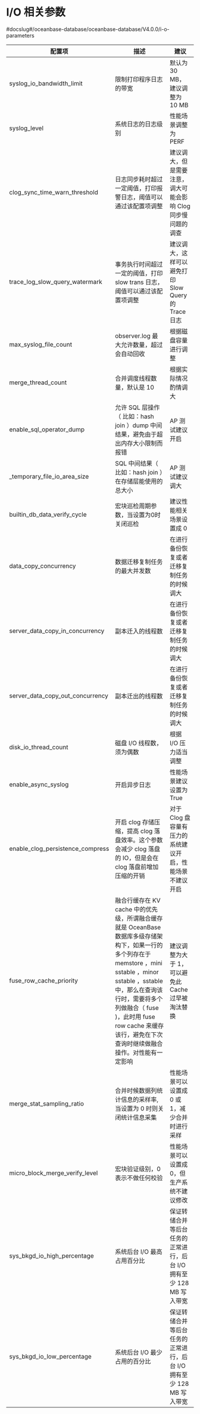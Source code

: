 I/O 相关参数 
=============================
#docslug#/oceanbase-database/oceanbase-database/V4.0.0/i-o-parameters



|               配置项                |                                                                                              描述                                                                                               |                    建议                    |
|----------------------------------|-----------------------------------------------------------------------------------------------------------------------------------------------------------------------------------------------|------------------------------------------|
| syslog_io_bandwidth_limit        | 限制打印程序日志的带宽                                                                                                                                                                                   | 默认为 30 MB，建议调整为 10 MB                    |
| syslog_level                     | 系统日志的日志级别                                                                                                                                                                                     | 性能场景调整为 PERF                             |
| clog_sync_time_warn_threshold    | 日志同步耗时超过一定阈值，打印报警日志，阈值可以通过该配置项调整                                                                                                                                                              | 建议调大，但是需要注意，调大可能会影响 Clog 同步慢问题的调查        |
| trace_log_slow_query_watermark   | 事务执行时间超过一定的阈值，打印 slow trans 日志，阈值可以通过该配置项调整                                                                                                                                                   | 建议调大，这样可以避免打印 Slow Query 的 Trace 日志      |
| max_syslog_file_count            | observer.log 最大允许数量，超过会自动回收                                                                                                                                                                   | 根据磁盘容量进行调整                               |
| merge_thread_count               | 合并调度线程数量，默认是 10                                                                                                                                                                               | 根据实际情况酌情调大                               |
| enable_sql_operator_dump         | 允许 SQL 层操作（ 比如：hash join ）dump 中间结果，避免由于超出内存大小限制而报错                                                                                                                                           | AP 测试建议开启                                |
| _temporary_file_io_area_size     | SQL 中间结果（ 比如：hash join ）在存储层能使用的总大小                                                                                                                                                           | AP 测试建议调大                                |
| builtin_db_data_verify_cycle     | 宏块巡检周期参数，当设置为0时关闭巡检                                                                                                                                                                           | 建议性能相关场景设置成 0                            |
| data_copy_concurrency            | 数据迁移复制任务的最大并发数                                                                                                                                                                                | 在进行备份恢复或者迁移复制任务的时候调大                     |
| server_data_copy_in_concurrency  | 副本迁入的线程数                                                                                                                                                                                      | 在进行备份恢复或者迁移复制任务的时候调大                     |
| server_data_copy_out_concurrency | 副本迁出的线程数                                                                                                                                                                                      | 在进行备份恢复或者迁移复制任务的时候调大                     |
| disk_io_thread_count             | 磁盘 I/O 线程数，须为偶数                                                                                                                                                                               | 根据 I/O 压力适当调整                            |
| enable_async_syslog              | 开启异步日志                                                                                                                                                                                        | 性能场景建议设置为 True                           |
| enable_clog_persistence_compress | 开启 clog 存储压缩，提高 clog 落盘效率。这个参数会减少 clog 落盘的 IO，但是会在 clog 落盘前增加压缩的开销                                                                                                                            | 对于 Clog 盘容量有压力的系统建议开启，性能场景不建议开启          |
| fuse_row_cache_priority          | 融合行缓存在 KV cache 中的优先级，所谓融合缓存就是 OceanBase 数据库多级存储架构下，如果一行的多个列存在于 memstore ，mini sstable ，minor sstable ，sstable 中，那么在查询该行时，需要将多个列做融合（ fuse )，此时用 fuse row cache 来缓存该行，避免在下次查询时继续做融合操作。对性能有一定影响 | 建议调整为大于 1，可以避免此 Cache 过早被淘汰替换            |
| merge_stat_sampling_ratio        | 合并时候数据列统计信息的采样率,当设置为 0 时则关闭统计信息采集                                                                                                                                                             | 性能场景可以设置成 0 或 1，减少合并时进行采样                |
| micro_block_merge_verify_level   | 宏块验证级别，0 表示不做任何校验                                                                                                                                                                             | 性能场景可以设置成 0，但生产系统不建议修改                   |
| sys_bkgd_io_high_percentage      | 系统后台 I/O 最高占用百分比                                                                                                                                                                              | 保证转储合并等后台任务的正常进行，后台 I/O 拥有至少 128 MB 写入带宽 |
| sys_bkgd_io_low_percentage       | 系统后台 I/O 最少占用的百分比                                                                                                                                                                             | 保证转储合并等后台任务的正常进行，后台 I/O 拥有至少 128 MB 写入带宽 |



